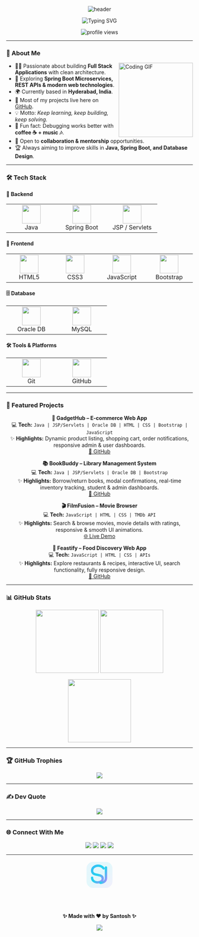 <!-- Header -->
<p align="center">
  <img src="https://capsule-render.vercel.app/api?type=waving&color=0:36BCF7,100:187BCD&height=250&section=header&text=Santosh%20Kumar&fontSize=50&fontAlignY=35&desc=Java%20Full%20Stack%20Developer&descAlignY=60&descAlign=50&fontColor=ffffff" alt="header"/>
</p>

<!-- Typing Animation -->
<p align="center">
  <img src="https://readme-typing-svg.demolab.com?font=Fira+Code&weight=500&size=28&pause=1000&color=36BCF7&center=true&vCenter=true&width=1000&height=60&lines=Java+Full+Stack+Developer;Backend+%7C+Frontend+%7C+Database;Passionate+Problem+Solver;Open+to+Collaboration" alt="Typing SVG"/>
</p>

<p align="center">
  <img src="https://komarev.com/ghpvc/?username=sk-java&label=Profile%20Views&color=36BCF7&style=for-the-badge" alt="profile views" />
</p>

---

### 💫 About Me  

<img align="right" alt="Coding GIF" height="200" src="https://media0.giphy.com/media/v1.Y2lkPTc5MGI3NjExOTUwaHZxbGxwYjZvZTJsMWV3dXA3Znp2Y3BqZnp1dWRyM29xb253ZiZlcD12MV9pbnRlcm5hbF9naWZfYnlfaWQmY3Q9Zw/4rZA5D22301iMgrUNd/giphy.gif"/>



- 👨‍💻 Passionate about building **Full Stack Applications** with clean architecture.  
- 🚀 Exploring **Spring Boot Microservices, REST APIs & modern web technologies**.  
- 🌍 Currently based in **Hyderabad, India**.  
- 📂 Most of my projects live here on [GitHub](https://github.com/sk-java).  
- 💡 Motto: *Keep learning, keep building, keep solving.*  
- 🎵 Fun fact: Debugging works better with **coffee ☕ + music 🎶**.  
- 🤝 Open to **collaboration & mentorship** opportunities.  
- 🏆 Always aiming to improve skills in **Java, Spring Boot, and Database Design**.  

---

### 🛠️ Tech Stack  

#### 🔧 Backend  
<p align="center">
  <table>
    <tr>
      <td align="center" width="120"><img src="https://cdn.jsdelivr.net/gh/devicons/devicon/icons/java/java-original.svg" width="50"/><br/>Java</td>
      <td align="center" width="120"><img src="https://cdn.jsdelivr.net/gh/devicons/devicon/icons/spring/spring-original.svg" width="50"/><br/>Spring Boot</td>
      <td align="center" width="120"><img src="https://cdn.jsdelivr.net/gh/devicons/devicon/icons/apache/apache-original.svg" width="50"/><br/>JSP / Servlets</td>
    </tr>
  </table>
</p>

#### 🎨 Frontend  
<p align="center">
  <table>
    <tr>
      <td align="center" width="120"><img src="https://cdn.jsdelivr.net/gh/devicons/devicon/icons/html5/html5-original.svg" width="50"/><br/>HTML5</td>
      <td align="center" width="120"><img src="https://cdn.jsdelivr.net/gh/devicons/devicon/icons/css3/css3-original.svg" width="50"/><br/>CSS3</td>
      <td align="center" width="120"><img src="https://cdn.jsdelivr.net/gh/devicons/devicon/icons/javascript/javascript-original.svg" width="50"/><br/>JavaScript</td>
      <td align="center" width="120"><img src="https://cdn.jsdelivr.net/gh/devicons/devicon/icons/bootstrap/bootstrap-original.svg" width="50"/><br/>Bootstrap</td>
    </tr>
  </table>
</p>

#### 🗄️ Database  
<p align="center">
  <table>
    <tr>
      <td align="center" width="120"><img src="https://cdn.jsdelivr.net/gh/devicons/devicon/icons/oracle/oracle-original.svg" width="50"/><br/>Oracle DB</td>
      <td align="center" width="120"><img src="https://cdn.jsdelivr.net/gh/devicons/devicon/icons/mysql/mysql-original.svg" width="50"/><br/>MySQL</td>
    </tr>
  </table>
</p>

#### 🛠️ Tools & Platforms  
<p align="center">
  <table>
    <tr>
      <td align="center" width="120"><img src="https://cdn.jsdelivr.net/gh/devicons/devicon/icons/git/git-original.svg" width="50"/><br/>Git</td>
      <td align="center" width="120"><img src="https://cdn.jsdelivr.net/gh/devicons/devicon/icons/github/github-original.svg" width="50"/><br/>GitHub</td>
    </tr>
  </table>
</p>

---

### 🚀 Featured Projects  

<div align="center">

**🛒 GadgetHub – E-commerce Web App**  
💻 **Tech:** `Java | JSP/Servlets | Oracle DB | HTML | CSS | Bootstrap | JavaScript`  
✨ **Highlights:** Dynamic product listing, shopping cart, order notifications, responsive admin & user dashboards.  
[🔗 GitHub](https://github.com/sk-java/GadgetHub)  

**📚 BookBuddy – Library Management System**  
💻 **Tech:** `Java | JSP/Servlets | Oracle DB | Bootstrap`  
✨ **Highlights:** Borrow/return books, modal confirmations, real-time inventory tracking, student & admin dashboards.  
[🔗 GitHub](https://github.com/sk-java/BookBuddy)  

**🎬 FilmFusion – Movie Browser**  
💻 **Tech:** `JavaScript | HTML | CSS | TMDb API`  
✨ **Highlights:** Search & browse movies, movie details with ratings, responsive & smooth UI animations.  
[🌐 Live Demo](https://filmfusiion.netlify.app/)  

**🍔 Feastify – Food Discovery Web App**  
💻 **Tech:** `JavaScript | HTML | CSS | APIs`  
✨ **Highlights:** Explore restaurants & recipes, interactive UI, search functionality, fully responsive design.  
[🔗 GitHub](https://github.com/krsant7/Feastify)  

</div>

---

### 📊 GitHub Stats  

<p align="center">
  <img src="https://github-readme-stats.vercel.app/api?username=sk-java&show_icons=true&theme=radical&border_radius=20" height="170"/>  
  <img src="https://streak-stats.demolab.com?user=sk-java&theme=radical&border_radius=20" height="170"/>  
</p>

<p align="center">
  <img src="https://github-readme-stats.vercel.app/api/top-langs/?username=sk-java&layout=compact&theme=radical&border_radius=20" height="170"/>  
</p>

---

### 🏆 GitHub Trophies  

<p align="center">
  <img src="https://github-profile-trophy.vercel.app/?username=sk-java&theme=radical&no-frame=true&no-bg=true&margin-w=15"/>
</p>

---

### ✍️ Dev Quote  

<p align="center">
  <img src="https://quotes-github-readme.vercel.app/api?type=horizontal&theme=radical"/>
</p>

---

### 🌐 Connect With Me  

<p align="center">
  <a href="https://linkedin.com/in/santosh-dev"><img src="https://img.shields.io/badge/LinkedIn-blue?style=for-the-badge&logo=linkedin"/></a>
  <a href="mailto:tbjsantosh@gmail.com"><img src="https://img.shields.io/badge/Gmail-D14836?style=for-the-badge&logo=gmail&logoColor=white"/></a>
  <a href="https://leetcode.com/u/tbjsantosh/"><img src="https://img.shields.io/badge/LeetCode-FFA116?style=for-the-badge&logo=leetcode&logoColor=black"/></a>
  <a href="https://www.geeksforgeeks.org/user/tbjsantosh/"><img src="https://img.shields.io/badge/GeeksforGeeks-0F9D58?style=for-the-badge&logo=GeeksforGeeks&logoColor=white"/></a>
</p>

---

<!-- Footer with Custom Logo -->
<p align="center">
  <!-- Custom SK Monogram Logo -->
  <svg width="80" height="80" viewBox="0 0 64 64" xmlns="http://www.w3.org/2000/svg" role="img" aria-label="Santosh Kumar logo">
    <defs>
      <linearGradient id="g" x1="0" y1="0" x2="1" y2="1">
        <stop offset="0%" stop-color="#36BCF7"/>
        <stop offset="50%" stop-color="#22d3ee"/>
        <stop offset="100%" stop-color="#A78BFA"/>
      </linearGradient>
    </defs>
    <rect x="4" y="4" width="56" height="56" rx="14" fill="url(#g)" opacity=".12"/>
    <path d="M16 38c0 6 5 10 12 10 6 0 11-3 11-8 0-12-23-4-23-17 0-7 7-11 13-11 5 0 9 2 12 6" fill="none" stroke="url(#g)" stroke-width="5" stroke-linecap="round"/>
    <path d="M46 16v23c0 6-5 10-12 10" fill="none" stroke="url(#g)" stroke-width="5" stroke-linecap="round"/>
  </svg>

  <br/><br/>
  <p align="center"><b>✨ Made with ❤️ by Santosh ✨</b></p>
</p>

<p align="center">
  <img src="https://capsule-render.vercel.app/api?type=waving&color=0:36BCF7,100:187BCD&height=120&section=footer"/>
</p>
